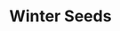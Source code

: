 ---
templateKey: blog-post
featuredpost: false
featuredimage: /assets/Winter_Seeds.png
title: Winter Seeds
description: Seed
testfield: 996
---